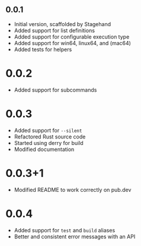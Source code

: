 ## 0.0.1

- Initial version, scaffolded by Stagehand
- Added support for list definitions
- Added support for configurable execution type
- Added support for win64, linux64, and (mac64)
- Added tests for helpers

# 0.0.2

- Added support for subcommands

# 0.0.3

- Added support for `--silent`
- Refactored Rust source code
- Started using derry for build
- Modified documentation

# 0.0.3+1

- Modified README to work correctly on pub.dev

# 0.0.4

- Added support for `test` and `build` aliases
- Better and consistent error messages with an API
